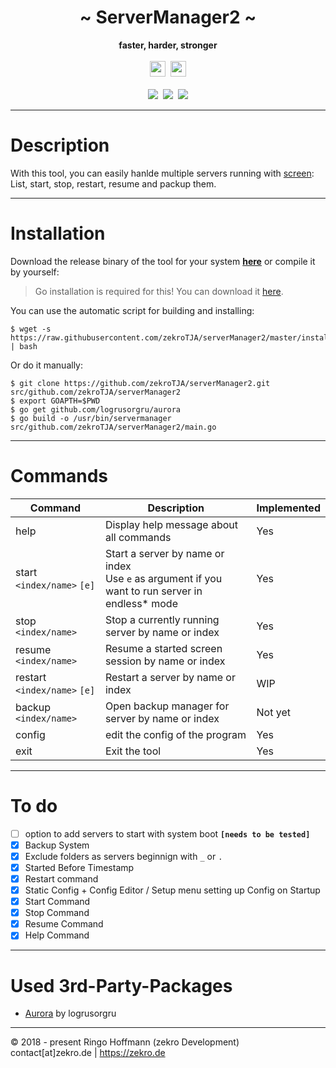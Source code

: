  <div align="center">
     <h1>~ ServerManager2 ~</h1>
     <strong>faster, harder, stronger</strong><br><br>
     <img src="https://forthebadge.com/images/badges/made-with-go.svg" height="25"/>&nbsp;
     <img src="https://forthebadge.com/images/badges/powered-by-jeffs-keyboard.svg" height="25" />
     <br>
     <br>
     <a href="https://travis-ci.org/zekroTJA/serverManager2"><img src="https://travis-ci.org/zekroTJA/serverManager2.svg?branch=master"/></a>&nbsp;
     <a class="badge-align" href="https://www.codacy.com/app/zekroTJA/serverManager2?utm_source=github.com&amp;utm_medium=referral&amp;utm_content=zekroTJA/serverManager2&amp;utm_campaign=Badge_Grade"><img src="https://api.codacy.com/project/badge/Grade/a0d09c2e78f748e2ab81a236baeb5b44"/></a>&nbsp;
     <a href="https://github.com/zekroTJA/serverManager2/releases"><img src="https://img.shields.io/github/release/zekroTJA/serverManager2/all.svg"/></a>
 </div>

---

# Description

With this tool, you can easily hanlde multiple servers running with [screen](https://linux.die.net/man/1/screen):  
List, start, stop, restart, resume and packup them.

---

# Installation

Download the release binary of the tool for your system [**here**](https://github.com/zekroTJA/serverManager2/releases) or compile it by yourself:

> Go installation is required for this!
> You can download it [here](https://golang.org/dl/).

You can use the automatic script for building and installing:
```
$ wget -s https://raw.githubusercontent.com/zekroTJA/serverManager2/master/install.bash | bash
```

Or do it manually:
```
$ git clone https://github.com/zekroTJA/serverManager2.git src/github.com/zekroTJA/serverManager2
$ export GOAPTH=$PWD
$ go get github.com/logrusorgru/aurora
$ go build -o /usr/bin/servermanager src/github.com/zekroTJA/serverManager2/main.go
```

---

# Commands

Command | Description | Implemented
--------|---------|-------
help | Display help message about all commands | Yes
start `<index/name>` `[e]` | Start a server by name or index<br>Use `e` as argument if you want to run server in endless* mode | Yes
stop `<index/name>` | Stop a currently running server by name or index | Yes
resume `<index/name>` | Resume a started screen session by name or index | Yes
restart `<index/name>` `[e]` | Restart a server by name or index | WIP
backup `<index/name>` | Open backup manager for server by name or index | Not yet
config | edit the config of the program | Yes
exit | Exit the tool | Yes

---

# To do

- [ ] option to add servers to start with system boot **`[needs to be tested]`**
- [x] Backup System
- [x] Exclude folders as servers beginnign with `_` or `.`
- [x] Started Before Timestamp
- [x] Restart command
- [x] Static Config + Config Editor / Setup menu setting up Config on Startup
- [x] Start Command
- [x] Stop Command
- [x] Resume Command
- [x] Help Command

---

# Used 3rd-Party-Packages

- [Aurora](https://github.com/logrusorgru/aurora) by logrusorgru

---

© 2018 - present Ringo Hoffmann (zekro Development)  
contact[at]zekro.de | https://zekro.de
